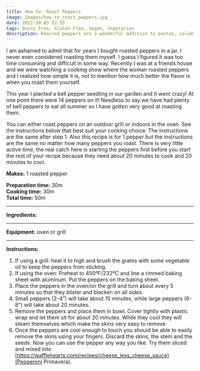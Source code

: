 ```yaml
---
title: How To: Roast Peppers
image: Images/how_to_roast_peppers.jpg
date: 2012-10-03 22-55
tags: Dairy Free, Gluten Free, Vegan, Vegetarian
description: Roasted peppers are a wonderful addition to pastas, salads, sauces, burgers...the ways to use them are endless. Here are some very simple instructions on how you can roast your own peppers.
---
```

I am ashamed to admit that for years I bought roasted peppers in a jar. I never even considered roasting them myself. I guess I figured it was too time consuming and difficult in some way. Recently I was at a friends house and we were watching a cooking show where the woman roasted peppers and I realized how simple it is, not to mention how much better the flavor is when you roast them yourself.

This year I planted a bell pepper seedling in our garden and it went crazy! At one point there were 14 peppers on it! Needless to say we have had plenty of bell peppers to eat all summer so I have gotten very good at roasting them. 

You can either roast peppers on an outdoor grill or indoors in the oven. See the instructions below that best suit your cooking choice. The instructions are the same after step 1. Also this recipe is for 1 pepper but the instructions are the same no matter how many peppers you roast. There is very little active time, the real catch here is starting the peppers first before you start the rest of your recipe because they need about 20 minutes to cook and 20 minutes to cool.

**Makes:** 1 roasted pepper

**Preparation time:** 30m  
**Cooking time:** 30m  
**Total time:** 50m

---

**Ingredients:**



---

**Equipment:** oven or grill

---

**Instructions:**

1. If using a grill: heat it to high and brush the grates with some vegetable oil to keep the peppers from sticking. 
1. If using the oven: Preheat to 450ºF/232ºC and line a rimmed baking sheet with aluminum. Put the peppers on the baking sheet.
1. Place the peppers in the oven/on the grill and turn about every 5 minutes so that they blister and blacken on all sides. 
1. Small peppers (2-4”) will take about 15 minutes, while large peppers (6-8”) will take about 20 minutes. 
1. Remove the peppers and place them in bowl. Cover tightly with plastic wrap and let them sit for about 20 minutes. While they cool they will steam themselves which make the skins very easy to remove.
1. Once the peppers are cool enough to touch you should be able to easily remove the skins using your fingers. Discard the skins, the stem and the seeds. Now you can use the pepper any way you like. Try them sliced and mixed into [https://wafflehearts.com/recipes/cheese_less_cheese_sauce](Pepperoni Primavera). 

